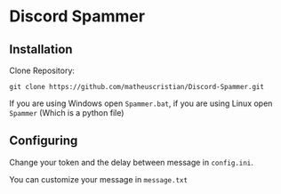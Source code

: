 # Discord Spammer

## Installation

Clone Repository:

```shell
git clone https://github.com/matheuscristian/Discord-Spammer.git
```

If you are using Windows open `Spammer.bat`, if you are using Linux open `Spammer` (Which is a python file)

## Configuring

Change your token and the delay between message in `config.ini`.

You can customize your message in `message.txt`
